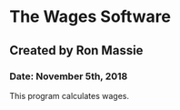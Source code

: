 # The Wages Software
## Created by Ron Massie
### Date: November 5th, 2018

This program calculates wages.
